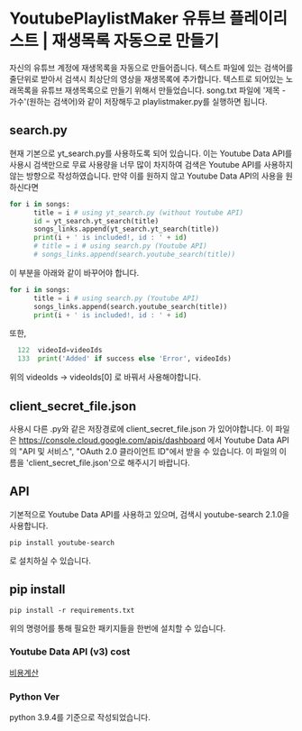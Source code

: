 # YoutubePlaylistMaker 유튜브 플레이리스트 | 재생목록 자동으로 만들기
자신의 유튜브 계정에 재생목록을 자동으로 만들어줍니다. 텍스트 파일에 있는 검색어를 줄단위로 받아서 검색시 최상단의 영상을 재생목록에 추가합니다.
텍스트로 되어있는 노래목록을 유튜브 재생목록으로 만들기 위해서 만들었습니다.
song.txt 파일에 '제목 - 가수'(원하는 검색어)와 같이 저장해두고 playlistmaker.py를 실행하면 됩니다.

## search.py
현재 기본으로 yt_search.py를 사용하도록 되어 있습니다.
이는 Youtube Data API를 사용시 검색만으로 무료 사용량을 너무 많이 차지하여 검색은 Youtube API를 사용하지 않는 방향으로 작성하였습니다.
만약 이를 원하지 않고 Youtube Data API의 사용을 원하신다면 
  ```python
  for i in songs:
        title = i # using yt_search.py (without Youtube API)
        id = yt_search.yt_search(title)
        songs_links.append(yt_search.yt_search(title))
        print(i + ' is included!, id : ' + id)
        # title = i # using search.py (Youtube API)
        # songs_links.append(search.youtube_search(title))
  ```      
이 부분을 아래와 같이 바꾸어야 합니다.      
  
  ```python
  for i in songs:
        title = i # using search.py (Youtube API)
        songs_links.append(search.youtube_search(title))
        print(i + ' is included!, id : ' + id)
   ```
 또한,
 ```python
   122  videoId=videoIds
   133  print('Added' if success else 'Error', videoIds)
 ```
 위의 videoIds -> videoIds[0] 로 바꿔서 사용해야합니다.

## client_secret_file.json
 사용시 다른 .py와 같은 저장경로에 client_secret_file.json 가 있어야합니다. 
 이 파일은 https://console.cloud.google.com/apis/dashboard 에서 Youtube Data API의 "API 및 서비스", "OAuth 2.0 클라이언트 ID"에서 받을 수 있습니다.
 이 파일의 이름을 'client_secret_file.json'으로 해주시기 바랍니다.

## API 
기본적으로 Youtube Data API를 사용하고 있으며, 검색시 youtube-search 2.1.0을 사용합니다.
```
pip install youtube-search
```
로 설치하실 수 있습니다.

## pip install 
```
pip install -r requirements.txt
```
위의 명령어를 통해 필요한 패키지들을 한번에 설치할 수 있습니다.

### Youtube Data API (v3) cost
[비용계산](https://developers.google.com/youtube/v3/determine_quota_cost?hl=en)

### Python Ver
python 3.9.4를 기준으로 작성되었습니다.
